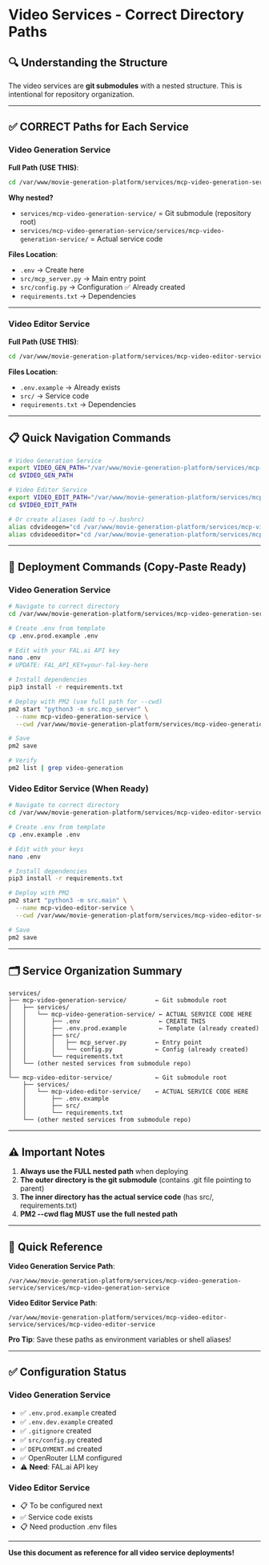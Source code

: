 # Video Services - Correct Directory Paths

## 🔍 Understanding the Structure

The video services are **git submodules** with a nested structure. This is intentional for repository organization.

---

## ✅ CORRECT Paths for Each Service

### Video Generation Service

**Full Path (USE THIS)**:
```bash
cd /var/www/movie-generation-platform/services/mcp-video-generation-service/services/mcp-video-generation-service
```

**Why nested?** 
- `services/mcp-video-generation-service/` = Git submodule (repository root)
- `services/mcp-video-generation-service/services/mcp-video-generation-service/` = Actual service code

**Files Location**:
- `.env` → Create here
- `src/mcp_server.py` → Main entry point
- `src/config.py` → Configuration ✅ Already created
- `requirements.txt` → Dependencies

---

### Video Editor Service

**Full Path (USE THIS)**:
```bash
cd /var/www/movie-generation-platform/services/mcp-video-editor-service/services/mcp-video-editor-service
```

**Files Location**:
- `.env.example` → Already exists
- `src/` → Service code
- `requirements.txt` → Dependencies

---

## 📋 Quick Navigation Commands

```bash
# Video Generation Service
export VIDEO_GEN_PATH="/var/www/movie-generation-platform/services/mcp-video-generation-service/services/mcp-video-generation-service"
cd $VIDEO_GEN_PATH

# Video Editor Service  
export VIDEO_EDIT_PATH="/var/www/movie-generation-platform/services/mcp-video-editor-service/services/mcp-video-editor-service"
cd $VIDEO_EDIT_PATH

# Or create aliases (add to ~/.bashrc)
alias cdvideogen="cd /var/www/movie-generation-platform/services/mcp-video-generation-service/services/mcp-video-generation-service"
alias cdvideoeditor="cd /var/www/movie-generation-platform/services/mcp-video-editor-service/services/mcp-video-editor-service"
```

---

## 🚀 Deployment Commands (Copy-Paste Ready)

### Video Generation Service

```bash
# Navigate to correct directory
cd /var/www/movie-generation-platform/services/mcp-video-generation-service/services/mcp-video-generation-service

# Create .env from template
cp .env.prod.example .env

# Edit with your FAL.ai API key
nano .env
# UPDATE: FAL_API_KEY=your-fal-key-here

# Install dependencies
pip3 install -r requirements.txt

# Deploy with PM2 (use full path for --cwd)
pm2 start "python3 -m src.mcp_server" \
  --name mcp-video-generation-service \
  --cwd /var/www/movie-generation-platform/services/mcp-video-generation-service/services/mcp-video-generation-service

# Save
pm2 save

# Verify
pm2 list | grep video-generation
```

### Video Editor Service (When Ready)

```bash
# Navigate to correct directory
cd /var/www/movie-generation-platform/services/mcp-video-editor-service/services/mcp-video-editor-service

# Create .env from template
cp .env.example .env

# Edit with your keys
nano .env

# Install dependencies
pip3 install -r requirements.txt

# Deploy with PM2
pm2 start "python3 -m src.main" \
  --name mcp-video-editor-service \
  --cwd /var/www/movie-generation-platform/services/mcp-video-editor-service/services/mcp-video-editor-service

# Save
pm2 save
```

---

## 🗂️ Service Organization Summary

```
services/
├── mcp-video-generation-service/        ← Git submodule root
│   ├── services/
│   │   └── mcp-video-generation-service/ ← ACTUAL SERVICE CODE HERE
│   │       ├── .env                      ← CREATE THIS
│   │       ├── .env.prod.example         ← Template (already created)
│   │       ├── src/
│   │       │   ├── mcp_server.py        ← Entry point
│   │       │   └── config.py            ← Config (already created)
│   │       └── requirements.txt
│   └── (other nested services from submodule repo)
│
└── mcp-video-editor-service/            ← Git submodule root
    ├── services/
    │   └── mcp-video-editor-service/    ← ACTUAL SERVICE CODE HERE
    │       ├── .env.example
    │       ├── src/
    │       └── requirements.txt
    └── (other nested services from submodule repo)
```

---

## ⚠️ Important Notes

1. **Always use the FULL nested path** when deploying
2. **The outer directory is the git submodule** (contains .git file pointing to parent)
3. **The inner directory has the actual service code** (has src/, requirements.txt)
4. **PM2 --cwd flag MUST use the full nested path**

---

## 🎯 Quick Reference

**Video Generation Service Path**:
```
/var/www/movie-generation-platform/services/mcp-video-generation-service/services/mcp-video-generation-service
```

**Video Editor Service Path**:
```
/var/www/movie-generation-platform/services/mcp-video-editor-service/services/mcp-video-editor-service
```

**Pro Tip**: Save these paths as environment variables or shell aliases!

---

## ✅ Configuration Status

### Video Generation Service
- ✅ `.env.prod.example` created
- ✅ `.env.dev.example` created
- ✅ `.gitignore` created
- ✅ `src/config.py` created
- ✅ `DEPLOYMENT.md` created
- ✅ OpenRouter LLM configured
- ⚠️ **Need**: FAL.ai API key

### Video Editor Service
- 📋 To be configured next
- ✅ Service code exists
- 📋 Need production .env files

---

**Use this document as reference for all video service deployments!**

